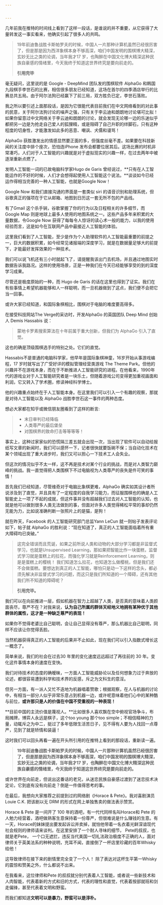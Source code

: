```yaml
---


---
```


<p>几年前我在推特的时间线上看到了这样一段话，是谁说的并不重要，从它获得了大量转发这一事实看来，他确实引起了很多人的共鸣。</p>
<blockquote>
<p>19年前迪鲁战胜卡斯帕罗夫的时候，中国人一片那种计算机虽然已经很厉害了，但是那是因为西洋象棋本身不够高深，咱们中国发明的围棋博大精深，玄妙无比之类的论调，当年我才17 岁，也陶醉在中国文化博大精深这种民族自豪感的情绪里，今天我终于知道这世界终究是要向前走的。</p>
<p><strong>引用完毕</strong></p>
</blockquote>
<p>毫无疑问，这里说的是 Google - DeepMind 团队发的围棋软件 AlphaGo 和韩国九段棋手李世石的比赛，相信很多朋友已经知道，这场在首尔的四季酒店举行的比赛总共五局。由于阿尔法狗已经赢下了前三局，双方胜负已定，李世石落败。</p>
<p>我之所以要引述上面那段话，是因为它很能代表目前我们在中文网络看到的对此事的民意，关于阿尔法狗讨论的噪声之强，只有关于李云迪和朗朗地讨论堪可比拟！如果你留意过中文网络关于李云迪和朗朗的讨论，就会发现无论哪一边的乐迷似乎都把另一边是为抢走自己爱人的狐狸精，或是阻碍了自己升职的绊脚石，只有这种程度的切身性，才能激发如此多的恶意、嘲讽、犬儒和谩骂！</p>
<p>AlphaGo 获胜激发出的情感显然要正面的多，但强度丝毫不差。如果要在科技新闻的关注度中排个座次，恐怕连iPhone 发布会都要位居其后。这场比赛的时机非常凑巧，人们对于人工智能的兴趣就是对于虚拟现实的兴趣一样，在过去两年中被逐渐重新点燃了。</p>
<p>发明人工智能一词的已故电脑科学家Hugo de Garis 曾经说过，**只有在人工智能运作的不好的时候，人们才会想得起使用人工智能这个说法。**谈谈如今已经运作得相当完善的一种人工智能，也就是Google Now！</p>
<p>Google Now 和我们直接沟通的界面是一套类似 siri 的语音识别和助理系统，但谷歌真正的强项在于它从邮箱、地图到日历这一套无所不包的产品线。</p>
<p>有了Gmail 这个杀手锏，谷歌掌握了你的行为以及日程相关的许多细节，而 Google Map 则是地球上最多人使用的地图系统之一。这些产品多年来积累的大量数据，令Google Now  获得了每每令人惊讶的读心术一般的能力，以我的使用经验而言，这是如今在互联网产品中最接近人工智能的体验。</p>
<p>这里我们看到了人工智能，至少是作为个人助理软件的人工智能最重要的前提之一，巨大的数据积累，如今经常见诸报端的深度学习，就是在数据量足够大的前提下，才能最好发挥效果的一种技术。</p>
<p>我们可以说飞机还有三小时就起飞了，请提醒我该出门去机场，并且通过地图实时数据告诉我路况。这样的使用场景，正是一种我们在今天已经能够享受的到的深度学习成果。</p>
<p>尽管还是极度原始的一种，而 Hugo de Garis 的话在这里也得到了证实。我们在有些事情上希望机器能够和人一样聪明，而一旦机器做到了这点，我们便不会把它当一回事。</p>
<p>或许大家已经知道，和国际象棋相比，围棋对于电脑的难度要高得多。</p>
<p>在接受科技网站The Verge的采访时，开发AlphaGo 的英国团队 Deep Mind 创始人 Demis Hassabis 说：</p>
<blockquote>
<p>蒙地卡罗素搜索算法在十年前属于重大创新，但我们为 AlphaGo 引入了直觉。</p>
</blockquote>
<p>这也的确是顶级围棋选手的特别之处。它们的直觉。</p>
<p>Hassabis不是普通的电脑科学家，他早年是国际象棋神童，16岁开始从事游戏编程，17 岁时就写出了广受好评的模拟管理经营类游戏 The Theme Park。但他的兴趣并不在游戏本身，而在于不断推进人工智能研究的进程。在他看来，1990年代的游戏业对于人工智能研究者是一块乐土，但随着游戏公司变得更加重视画面和利润，它又转入了学术圈，修读神经科学博士。</p>
<p>他的兴趣重点始终在于人工智能本身。在这里我们可以引入一个有趣的观察，那就是对待人工智能以及 AlphaGo 战胜李世石这一事件的两种态度。</p>
<p>想必大家都在知乎或微信朋友圈看到了这样的断言:</p>
<blockquote>
<ul>
<li>末日审判已经降临</li>
<li>人类尊严的最后堡垒</li>
<li>对围棋界的致命打击等等等等！</li>
</ul>
</blockquote>
<p>事实上，这种过家家似的恐慌隔三差五就会出现一次，当出现了软件可以自动给报纸写文章的新闻时，我们可以感怀一下，记者很快就要饭碗不保；当自动化技术在某个领域出现了重大进步时，我们又可以担心一下技术工人会失业。</p>
<p>但这次的情况似乎不太一样，这不再是技术对某个行业的挑战，而是对人类智力巅峰的挑战。我一直觉得把人类围棋下不过电脑视为人类尊严的丧失是件可笑的事情！</p>
<p>首先我们已经知道，尽管维奇对于电脑比象棋更难，AlphaGo 确实如其设计者所说涉及到了直觉，并且具有了一定程度的自我学习能力，而征服围棋也的确是人工智能史上一项了不起的成就，但这件事并没有超越我们过去对人工智能的认知，也就是他可以做到很多人类无法做到的事，但面对许多人类觉得稀松平常的事却仍然无能为力，比如说准确判断一张照片上的是猫，是狗！</p>
<p>就在昨天，Facebook 的人工智能研究部门总监Yann LeCun 就一则帖子发表评论如下，帖子就 AlphaGo 的胜利说：“现在知道了，真正的人工智能面临着所有重大障碍均已突破。”</p>
<blockquote>
<p>这完全错误而且荒诞，如果之前所说人类和动物的大部分学习都是非监督式学习，也就是Unsupervised Learning，那如果把智能比作一块蛋糕，监督式学习就是蛋糕上的拉花，而强化学习就是Reinforcement Learning，则是是蛋糕上的樱桃！ 我们知道怎么拉花，也知道怎么做樱桃，但是我们还不会做蛋糕。要想达到真正的人工智能，哪怕只是动一下这样的念头，都必须先解决非监督式学习的问题，而这只是我们所知道的一个障碍，还有其他我们所不知道的障碍呢？</p>
<p><strong>引用完毕。</strong></p>
</blockquote>
<p>我们可以在向前推进一层，假如机器在智力上超越了人类，是否真的意味着人类颜面丧尽，尊严不在？对我来说，<strong>认为自己所属的群体天经地义地拥有某种优于其他群体的属性，这才是一种缺乏尊严的表现！</strong></p>
<p>如果你不觉得老婆比自己聪明，会让自己显得没有尊严，那么机器比自己聪明，同样不应该让你觉得丢脸。</p>
<p>当然机器获得真正的人工智能的后果并不止如此，现在我们可以引入指数式增长这一概念了。</p>
<p>简单来说，我们的社会在过去30 年里的变化速度远远超过了再往前的 30 年。变化这件事情本身的速度在变快。</p>
<p>我们对待技术的态度的确暧昧，一方面人工智能威胁论以及任何想象力过于奔放的论述，都很容易遭到科学和技术界的反感，斥之为文科生的意淫。</p>
<p>但另一方面，有一派人又忙不迭地为机器唱着赞歌；根据观察，在人与机器的讨论中，有相当一部分人似乎非常乐意占到机器一边，或许呢意味着他们心中的某种酷与前位，<strong>或许那只是人的价值在中国不受重视的一种表现！</strong></p>
<p>**目前中国的主流价值是蔑视人。**比如很多人喜欢飘在空中俯视官场争斗，布局摊牌，博弈人永远是棋子，这个too young 那个too simple；不相信精神的力量，动辄斥之为中二，挺过了多年低限生活苦日子，见不得有人要为人找回一点尊严，见到了就是矫情和装逼！</p>
<p>这时我们可以回头再看一遍在开头所引用的在推特上看到的那段话，重新读一遍。</p>
<blockquote>
<p><strong>19年前迪鲁战胜卡斯帕罗夫的时候，中国人一片那种计算机虽然已经很厉害了，但是那是因为西洋象棋本身不够高深，咱们中国发明的围棋博大精深，玄妙无比之类的论调，当年我才17 岁，也陶醉在中国文化博大精深这种民族自豪感的情绪里，今天我终于知道这世界终究是要向前走的。</strong></p>
</blockquote>
<p>或许世界在向前走，但说出这番话的老兄，从迷恋民族自豪感过渡到了迷恋技术决定论，它到底有没有向前走？倒是一件值得思考的事。</p>
<p>在最后，我想向大家推荐之前提到过的网络剧《Horace &amp; Pete》。我对喜剧演员Louie C.K.  把该剧以无 DRM 的形式在网上单独售卖的做法表示赞赏。</p>
<p>Horace &amp; Pete 是一间开了 100 年的酒吧，有一代代同样名叫Horace和 Pete 的人勉力经营着，酒吧做熟客生意保持着一份尊严，但很难说是什么赚钱的生意。有一天，Horace的妹妹提出要发起诉讼并卖掉，就怕他带着一名衣着光鲜深谙现代社会规则的律师请来谈判。在这里安排了一个耐人寻味的细节， Pete的叔叔，也就是老Pete， 一个口无遮拦，违反当代美国一切礼法政治极度不正确的人，面对律师关于英美法系的种种说明，充耳不闻，直接倒了一杯店里珍藏的百年Whisky 给他！</p>
<p>这导致律师在接下来的剧情里完全变了一个人！ 除了表达对这杯生平第一Whisky 的震惊和赞美之外，什么都说不出来。</p>
<p>在我看来，这位律师和Pete 的叔叔就分别代表着人工智能，或者说一些新技术和人肉智能，代表着新的方式和旧的方式，代表的理性和直觉，代表着按部就班和剑走偏锋，甚至代表着文明和野蛮。</p>
<p>而我们都知道<strong>文明可以是暴力，野蛮可以是淳朴。</strong></p>

